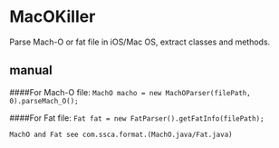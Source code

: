 # MacOKiller
Parse Mach-O or fat file in iOS/Mac OS, extract classes and methods.

## manual

####For Mach-O file: 
`MachO macho = new MachOParser(filePath, 0).parseMach_O();`

####For Fat file:
`Fat fat = new FatParser().getFatInfo(filePath);`

```
MachO and Fat see com.ssca.format.(MachO.java/Fat.java)
```
